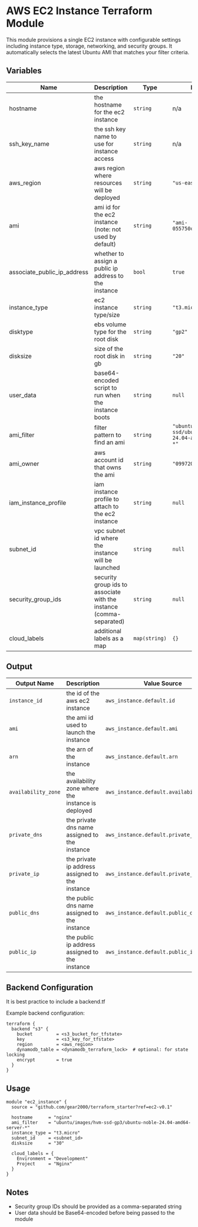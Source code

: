 # AWS EC2 Instance Terraform Module

This module provisions a single EC2 instance with configurable settings including instance type, storage, networking, and security groups. It automatically selects the latest Ubuntu AMI that matches your filter criteria.

## Variables

| Name | Description | Type | Default | Required |
|------|-------------|------|---------|:--------:|
| hostname | the hostname for the ec2 instance | `string` | n/a | yes |
| ssh_key_name | the ssh key name to use for instance access | `string` | n/a | yes |
| aws_region | aws region where resources will be deployed | `string` | `"us-east-2"` | no |
| ami | ami id for the ec2 instance (note: not used by default) | `string` | `"ami-055750c183ca68c38"` | no |
| associate_public_ip_address | whether to assign a public ip address to the instance | `bool` | `true` | no |
| instance_type | ec2 instance type/size | `string` | `"t3.micro"` | no |
| disktype | ebs volume type for the root disk | `string` | `"gp2"` | no |
| disksize | size of the root disk in gb | `string` | `"20"` | no |
| user_data | base64-encoded script to run when the instance boots | `string` | `null` | no |
| ami_filter | filter pattern to find an ami | `string` | `"ubuntu/images/hvm-ssd/ubuntu-noble-24.04-amd64-server-*"` | no |
| ami_owner | aws account id that owns the ami | `string` | `"099720109477"` | no |
| iam_instance_profile | iam instance profile to attach to the ec2 instance | `string` | `null` | no |
| subnet_id | vpc subnet id where the instance will be launched | `string` | `null` | no |
| security_group_ids | security group ids to associate with the instance (comma-separated) | `string` | `null` | no |
| cloud_labels | additional labels as a map | `map(string)` | `{}` | no |

## Output

| Output Name | Description | Value Source |
|-------------|-------------|-------------|
| `instance_id` | the id of the aws ec2 instance | `aws_instance.default.id` |
| `ami` | the ami id used to launch the instance | `aws_instance.default.ami` |
| `arn` | the arn of the instance | `aws_instance.default.arn` |
| `availability_zone` | the availability zone where the instance is deployed | `aws_instance.default.availability_zone` |
| `private_dns` | the private dns name assigned to the instance | `aws_instance.default.private_dns` |
| `private_ip` | the private ip address assigned to the instance | `aws_instance.default.private_ip` |
| `public_dns` | the public dns name assigned to the instance | `aws_instance.default.public_dns` |
| `public_ip` | the public ip address assigned to the instance | `aws_instance.default.public_ip` |

## Backend Configuration

It is best practice to include a backend.tf

Example backend configuration:
```hcl
terraform {
  backend "s3" {
    bucket         = <s3_bucket_for_tfstate>
    key            = <s3_key_for_tfstate>
    region         = <aws_region>
    dynamodb_table = <dynamodb_terraform_lock>  # optional: for state locking
    encrypt        = true
  }
}
```

## Usage

```hcl
module "ec2_instance" {
  source = "github.com/gear2000/terraform_starter?ref=ec2-v0.1"
  
  hostname      = "nginx"
  ami_filter    = "ubuntu/images/hvm-ssd-gp3/ubuntu-noble-24.04-amd64-server-*"
  instance_type = "t3.micro"
  subnet_id     = <subnet_id>
  disksize      = "30"
  
  cloud_labels = {
    Environment = "Development"
    Project     = "Nginx"
  }
}
```

## Notes

- Security group IDs should be provided as a comma-separated string
- User data should be Base64-encoded before being passed to the module
